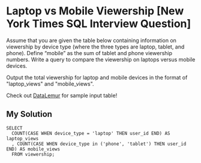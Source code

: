 # Laptop vs Mobile Viewership [New York Times SQL Interview Question]

Assume that you are given the table below containing information on viewership by device type (where the three types are laptop, tablet, and phone). Define “mobile” as the sum of tablet and phone viewership numbers. Write a query to compare the viewership on laptops versus mobile devices.

Output the total viewership for laptop and mobile devices in the format of "laptop_views" and "mobile_views".

Check out [DataLemur](https://datalemur.com/questions/laptop-mobile-viewership) for sample input table!

## My Solution

```
SELECT 
  COUNT(CASE WHEN device_type = 'laptop' THEN user_id END) AS laptop_views
  , COUNT(CASE WHEN device_type in ('phone', 'tablet') THEN user_id END) AS mobile_views
  FROM viewership;
```